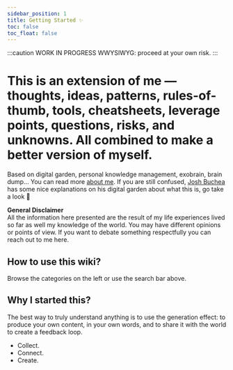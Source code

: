 ```yaml
---
sidebar_position: 1
title: Getting Started ✨
toc: false
toc_float: false
---
```

:::caution WORK IN PROGRESS
 WWYSIWYG: proceed at your own risk.
:::


# This is an extension of me — thoughts, ideas, patterns, rules-of-thumb, tools, cheatsheets, leverage points, questions, risks, and unknowns. All combined to make a better version of myself.

Based on digital garden, personal knowledge management, exobrain, brain dump...
You can read more [about me](/about/about-me.md).
If you are still confused, [Josh Buchea](https://joshbuchea.com/whats-a-digital-garden/) has some nice explanations on his digital garden about what this is, go take a look 👀

**General Disclaimer**  
All the information here presented are the result of my life experiences lived so far as well my knowledge of the world. You may have different opinions or points of view. If you want to debate something respectfully you can reach out to me here.

## How to use this wiki?
Browse the categories on the left or use the search bar above.

## Why I started this?
The best way to truly understand anything is to use the generation effect: to produce your own content, in your own words, and to share it with the world to create a feedback loop.
- Collect.
- Connect.
- Create.
